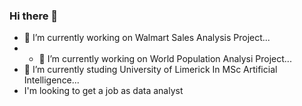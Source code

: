 ### Hi there 👋
- 🔭 I’m currently working on Walmart Sales Analysis Project...
- - 🔭 I’m currently working on World Population Analysi Project...
- 🌱 I’m currently studing University of Limerick In MSc Artificial Intelligence...
-  I'm looking to get a job as data analyst
